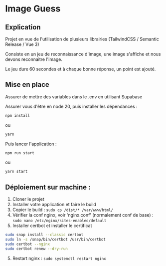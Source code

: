# Image Guess

## Explication

Projet en vue de l'utilisation de plusieurs librairies (TailwindCSS / Semantic Release / Vue 3)

Consiste en un jeu de reconnaissance d'image, une image s'affiche et nous devons reconnaitre l'image.

Le jeu dure 60 secondes et à chaque bonne réponse, un point est ajouté.

## Mise en place

Assurer de mettre des variables dans le .env en utilisant Supabase

Assurer vous d'être en node 20, puis installer les dépendances :
```sh
npm install
```
ou
```sh
yarn
```

Puis lancer l'application :
```sh
npm run start
```
ou
```sh
yarn start
```

## Déploiement sur machine :

1. Cloner le projet
2. Installer votre application et faire le build
2. Copier le build : `sudo cp /dist/* /var/www/html/`
3. Vérifier la conf nginx, voir 'nginx.conf' (normalement conf de base) : `sudo nano /etc/nginx/sites-enabled/default`
4. Installer certbot et installer le certificat
```sh
sudo snap install --classic certbot
sudo ln -s /snap/bin/certbot /usr/bin/certbot
sudo certbot --nginx
sudo certbot renew --dry-run
```
5. Restart nginx : `sudo systemctl restart nginx`